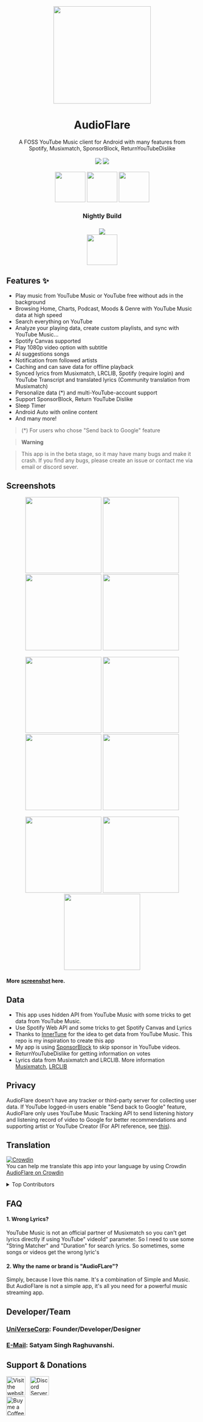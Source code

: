 
<div align="center">
	<img src="asset/svgviewer-output.svg" style="width: 256px; height: 256px;">

<h1>AudioFlare</h1>A FOSS YouTube Music client for Android with many features from<br>Spotify, Musixmatch, SponsorBlock, ReturnYouTubeDislike<br>
<br>
<a href="https://github.com/UniVerseCorp/SimpMusic/releases"><img src="https://img.shields.io/github/v/release/UniVerseCorp/SimpMusic"></a>
<a href="https://github.com/UniVerseCorp/SimpMusic/releases"><img src="https://img.shields.io/github/downloads/UniVerseCorp/SimpMusic/total"></a>
<br>
<br>
<a href="https://apt.izzysoft.de/packages/com.universe.audioflare/"><img src="https://gitlab.com/IzzyOnDroid/repo/-/raw/master/assets/IzzyOnDroid.png" height="80"></a>
<a href="https://f-droid.org/en/packages/com.universe.audioflare/"><img src="https://fdroid.gitlab.io/artwork/badge/get-it-on.png" height="80"></a>
<a href="https://github.com/UniVerseCorp/SimpMusic/releases"><img src="https://raw.githubusercontent.com/NeoApplications/Neo-Backup/034b226cea5c1b30eb4f6a6f313e4dadcbb0ece4/badge_github.png" height="80"></a>
<h3>Nightly Build<h3>
<a href="https://nightly.link/UniVerseCorp/SimpMusic/workflows/android/main/app.zip"><img src="https://github.com/UniVerseCorp/SimpMusic/actions/workflows/android.yml/badge.svg"></a><br/>
<a href="https://nightly.link/UniVerseCorp/SimpMusic/workflows/android/main/app.zip"><img src="https://raw.githubusercontent.com/NeoApplications/Neo-Backup/034b226cea5c1b30eb4f6a6f313e4dadcbb0ece4/badge_github.png" height="80"></a>
</div>
	
## Features ✨️

- Play music from YouTube Music or YouTube free without ads in the background
- Browsing Home, Charts, Podcast, Moods & Genre with YouTube Music data at high speed
- Search everything on YouTube
- Analyze your playing data, create custom playlists, and sync with YouTube Music...
- Spotify Canvas supported
- Play 1080p video option with subtitle
- AI suggestions songs
- Notification from followed artists
- Caching and can save data for offline playback
- Synced lyrics from Musixmatch, LRCLIB, Spotify (require login) and YouTube Transcript and translated lyrics (Community translation from Musixmatch)
- Personalize data (*) and multi-YouTube-account support
- Support SponsorBlock, Return YouTube Dislike
- Sleep Timer
- Android Auto with online content
- And many more!

> (*) For users who chose "Send back to Google" feature

> **Warning**

>This app is in the beta stage, so it may have many bugs and make it crash. If you find any bugs,
> please create an issue or contact me via email or discord sever.

## Screenshots

<p align="center">  
  <img src="https://github.com/UniVerseCorp/AudioFlare/blob/main/asset/screenshot/2.png?raw=true" width="200" />  
  <img src="https://github.com/UniVerseCorp/AudioFlare/blob/main/asset/screenshot/3.png?raw=true" width="200" />  
   <img src="https://github.com/UniVerseCorp/AudioFlare/blob/main/asset/screenshot/4.png?raw=true" width="200" />  
   <img src="https://github.com/UniVerseCorp/AudioFlare/blob/main/asset/screenshot/5.png?raw=true" width="200" />  
</p>  
<p align="center">  
  <img src="https://github.com/UniVerseCorp/AudioFlare/blob/main/asset/screenshot/6.png?raw=true" width="200" />  
  <img src="https://github.com/UniVerseCorp/AudioFlare/blob/main/asset/screenshot/7.png?raw=true" width="200" />  
   <img src="https://github.com/UniVerseCorp/AudioFlare/blob/main/asset/screenshot/8.png?raw=true" width="200" />  
   <img src="https://github.com/UniVerseCorp/AudioFlare/blob/main/asset/screenshot/9.png?raw=true" width="200" />  
</p> 
<p align="center">  
  <img src="https://github.com/UniVerseCorp/AudioFlare/blob/main/asset/screenshot/10.png?raw=true" width="200" />  
  <img src="https://github.com/UniVerseCorp/AudioFlare/blob/main/asset/screenshot/11.png?raw=true" width="200" /> 
  <img src="https://github.com/UniVerseCorp/AudioFlare/blob/main/asset/screenshot/12.png?raw=true" width="200" /> 
</p>  

#### More [screenshot](https://photos.app.goo.gl/AbieoXG5ctDrpwzp7) here.

## Data

- This app uses hidden API from YouTube Music with some tricks to get data from YouTube Music.
- Use Spotify Web API and some tricks to get Spotify Canvas and Lyrics 
- Thanks to [InnerTune](https://github.com/z-huang/InnerTune/) for the idea to get data from YouTube Music. This repo is my inspiration to create this app
- My app is using [SponsorBlock](https://sponsor.ajay.app/) to skip sponsor in YouTube videos.
- ReturnYouTubeDislike for getting information on votes
- Lyrics data from Musixmatch and LRCLIB. More information [Musixmatch](https://developer.musixmatch.com/), [LRCLIB](https://lrclib.net/)

## Privacy

AudioFlare doesn't have any tracker or third-party server for collecting user data. If YouTube
logged-in users enable "Send back to Google" feature, AudioFlare only uses YouTube Music Tracking API
to send listening history and listening record of video to Google for better recommendations and
supporting artist or YouTube Creator (For API reference,
see [this](https://github.com/UniVerseCorp/SimpMusic/blob/13f7ab6e5fa521b62a9fd31a1cefdc2787a1a8af/kotlinYtmusicScraper/src/main/java/com/universe/kotlinytmusicscraper/Ytmusic.kt#L639C4-L666C1)).

## Translation

[![Crowdin](https://badges.crowdin.net/simpmusic/localized.svg)](https://crowdin.com/project/simpmusic)  
You can help me translate this app into your language by using Crowdin [AudioFlare on Crowdin](https://crowdin.com/project/simpmusic)

<details>

  <summary>Top Contributors</summary>

| Image | Username | Full Name | Language | Translated Words |
|-------|----------|-----------|----------|------------------|
| ![universe](https://crowdin-static.downloads.crowdin.com/avatar/14178407/medium/070e1d1286e9bb49bad0266a19315f12.jpeg) | universe | Minh (universe) | Arabic, Chinese Simplified, Chinese Traditional, Finnish, French, German, Indonesian, Italian, Japanese, Polish, Portuguese, Russian, Spanish (Modern), Turkish, Vietnamese,  | 4505 |
| ![eric100lin](https://crowdin-static.downloads.crowdin.com/avatar/16329472/medium/e246dc09dd9034e20c4451a3e1d9e476.jpeg) | eric100lin | Eric Lin (Tzu Hsiang Lin) (eric100lin) | Chinese Traditional,  | 1128 |
| ![AmrEraky](https://crowdin-static.downloads.crowdin.com/avatar/15904523/medium/87578e72fa90778859373c2319a603bd.png) | AmrEraky | AmrEraky | Arabic,  | 1112 |
| ![clxf12](https://crowdin-static.downloads.crowdin.com/avatar/15817767/medium/7908bdeb8f8a9662a912dca8b6057e99.jpeg) | clxf12 | Clxff H3r4ld0 (clxf12) | Indonesian,  | 997 |
| ![Cp0204](https://crowdin-static.downloads.crowdin.com/avatar/12904036/medium/61d5ff8ad17f02c74b25a4e3a6dd9f67_default.png) | Cp0204 | Cp0204 | Chinese Simplified,  | 982 |
| ![komputerX](https://crowdin-static.downloads.crowdin.com/avatar/15913787/medium/02e80f2376c45924c26f24464aa77e4e.png) | komputerX | komputerX | Turkish,  | 979 |
| ![andronedev](https://crowdin-static.downloads.crowdin.com/avatar/14635726/medium/56e04bb02ace2c8d4e1241e91354e4f4.png) | andronedev | andronedev | French,  | 945 |
| ![Zbynius](https://crowdin-static.downloads.crowdin.com/avatar/16051900/medium/28695595dbebdfc36be1191ed8f0aacb.png) | Zbynius | Zbynius | Polish,  | 942 |
| ![s.reszkojr](https://crowdin-static.downloads.crowdin.com/avatar/15131829/medium/07d7420c2d13bce1f7a6f11a02aec38e.png) | s.reszkojr | Fabio S. Reszko Jr. (s.reszkojr) | Portuguese,  | 854 |
| ![FileX](https://crowdin-static.downloads.crowdin.com/avatar/16014929/medium/afc91f10a28a18a7b74676eda79d59e4_default.png) | FileX | FileX | German, Japanese,  | 844 |
| ![teemue](https://crowdin-static.downloads.crowdin.com/avatar/13301586/medium/29845b9bc870769f9f447f1e09a38c8d.png) | teemue | teemue | Finnish,  | 829 |
| ![AndresQO](https://crowdin-static.downloads.crowdin.com/avatar/16046670/medium/e5b809b41b6f6e25eafe404c94955c43.jpeg) | AndresQO | Miguel Quicaño (AndresQO) | Spanish (Modern),  | 770 |
| ![Atuy1219](https://crowdin-static.downloads.crowdin.com/avatar/15747579/medium/86816e9e73cc890d6b4f7928369700a2_default.png) | Atuy1219 | Atuy (Atuy1219) | Japanese,  | 714 |
| ![Ronner231](https://crowdin-static.downloads.crowdin.com/avatar/16021342/medium/7734d550df2de5a2fec2ffff33e7024c.jpeg) | Ronner231 | Ronner (Ronner231) | Russian,  | 650 |
| ![BabyBenefactor](https://crowdin-static.downloads.crowdin.com/avatar/15977263/medium/6e2c41d65d0a3b0bde3190b4cd861fec.png) | BabyBenefactor | BabyBenefactor | Dutch,  | 481 |
| ![gaker19](https://crowdin-static.downloads.crowdin.com/avatar/15722805/medium/a0648c617565e26011dc6e17b491f8b0.png) | gaker19 | gaker19 | Dutch, German,  | 385 |
| ![ghostnear](https://crowdin-static.downloads.crowdin.com/avatar/14949851/medium/eb634c29f022de8fd90147a45b2b45d4_default.png) | ghostnear | ゴーストニアー (ghostnear) | Romanian,  | 328 |
| ![MONE_FIERA](https://crowdin-static.downloads.crowdin.com/avatar/15626257/medium/a27bb4112166ef9877bb1765745e69eb_default.png) | MONE_FIERA | MONE_FIERA | Japanese,  | 198 |
| ![Mora04](https://crowdin-static.downloads.crowdin.com/avatar/16291164/medium/d3b5acaf7706b7ddf497e9d55bf9d8bb.jpeg) | Mora04 | Santiago Moreno (Mora04) | Spanish (Modern),  | 164 |
| ![bkrucarci](https://crowdin-static.downloads.crowdin.com/avatar/12412213/medium/607e1e98ba8d34da038d86f7a0bb07b7_default.png) | bkrucarci | Bekir UÇARCI (bkrucarci) | Turkish,  | 160 |
| ![egpheel](https://crowdin-static.downloads.crowdin.com/avatar/16301586/medium/703735bada5f9aee60cf0eeaa4852679.jpeg) | egpheel | Eduardo Gil (egpheel) | Portuguese,  | 142 |
| ![milena-kos](https://crowdin-static.downloads.crowdin.com/avatar/15891805/medium/0ebd3d7f628e42995270613db4992c68.jpeg) | milena-kos | Milenakos (milena-kos) | Russian,  | 136 |
| ![stepersy](https://crowdin-static.downloads.crowdin.com/avatar/16198720/medium/b3b8d47d35498b04d293bf766d6e1842.jpeg) | stepersy | Stefano Persano Adorno (stepersy) | Italian,  | 123 |
| ![siggi1984](https://crowdin-static.downloads.crowdin.com/avatar/15963157/medium/af6f94fe7cea3595b77a2a8b41433d03.png) | siggi1984 | siggi1984 | German,  | 97 |
| ![espiondev](https://crowdin-static.downloads.crowdin.com/avatar/16248398/medium/0cad75225d2b737f3f0b9b0996b576f6.jpeg) | espiondev | Espion (espiondev) | French,  | 85 |
| ![Paxsenix0](https://crowdin-static.downloads.crowdin.com/avatar/16048552/medium/870a6f6d49e3c325058aa88e55bac81b.jpeg) | Paxsenix0 | Alex (Paxsenix0) | Indonesian,  | 77 |
| ![rikalaj](https://crowdin-static.downloads.crowdin.com/avatar/15079923/medium/317150e188196d6f8f4baa1a599acc65_default.png) | rikalaj | rikalaj | Finnish,  | 61 |
| ![BrightDV](https://crowdin-static.downloads.crowdin.com/avatar/15021663/medium/ad932c65a6328c1da3c125b0a8119eac.png) | BrightDV | BrightDV | French,  | 55 |
| ![RD3V](https://crowdin-static.downloads.crowdin.com/avatar/15973217/medium/dcd5a3a9ab51dc285ad89ded3cdb0c38.png) | RD3V | RD3V | Polish,  | 48 |
| ![krist7169](https://crowdin-static.downloads.crowdin.com/avatar/14290958/medium/acd35924b7b6710b3890a369ff507153.jpeg) | krist7169 | Šimon Krištufek (krist7169) | Czech,  | 42 |
| ![GeovaneDev](https://crowdin-static.downloads.crowdin.com/avatar/16119164/medium/a81e574f2dcbc6de7a8f10cc22c0fcb8.png) | GeovaneDev | Geovane (GeovaneDev) | Portuguese,  | 35 |
| ![chatinteligence](https://crowdin-static.downloads.crowdin.com/avatar/16121068/medium/f8814b63a40d7335d8f3eaf5b3b0176a.jpg) | chatinteligence | neonhack (chatinteligence) | Spanish (Modern),  | 33 |
| ![Egor418](https://crowdin-static.downloads.crowdin.com/avatar/15377634/medium/9ef6ca09b23addbc96c9e22009d50d25.jpeg) | Egor418 | Egor418 | Russian,  | 31 |
| ![cstogmuller](https://crowdin-static.downloads.crowdin.com/avatar/15983147/medium/f668476225ef71b84c96917a1fac7426_default.png) | cstogmuller | cstogmuller | German,  | 30 |
| ![REMOVED_USER](https://crowdin-static.downloads.crowdin.com/avatar/16214652/medium/c3b736a35e21d346ae618c6822cfc5bf_default.png) | REMOVED_USER | REMOVED_USER | Portuguese,  | 28 |
| ![tralalax](https://crowdin-static.downloads.crowdin.com/avatar/15996263/medium/a801a853776ac5462ceb89d5baf242b2.jpg) | tralalax | tralalax | French,  | 27 |
| ![hudiei52](https://crowdin-static.downloads.crowdin.com/avatar/13341742/medium/7628d04303020d499eaf5c7d4118ee2a.jpg) | hudiei52 | PH Pang (hudiei52) | Chinese Simplified,  | 19 |
| ![haudek](https://crowdin-static.downloads.crowdin.com/avatar/13995011/medium/9d2ea24d044e08d8776f4ca474bed239.jpeg) | haudek | Maciej Haudek (haudek) | Polish,  | 6 |
| ![bigstern54](https://crowdin-static.downloads.crowdin.com/avatar/16276884/medium/83ad048e5421d9b38257080fa6bb3ef2.png) | bigstern54 | big stern (bigstern54) | Russian,  | 5 |
| ![tyy2750709](https://crowdin-static.downloads.crowdin.com/avatar/16346776/medium/158f91f3a723d7b5ff2a873e70ea072f.png) | tyy2750709 | yyin tao (tyy2750709) | Chinese Simplified,  | 4 |
| ![chrisarabagas](https://crowdin-static.downloads.crowdin.com/avatar/16215132/medium/41aa129c66e8d728b513990478711bf6.png) | chrisarabagas | Argo Carpathians (chrisarabagas) | Indonesian,  | 2 |
| ![enescelikbas873](https://crowdin-static.downloads.crowdin.com/avatar/16220370/medium/6ebf150736d25e875a5d9bb464cfebac.png) | enescelikbas873 | Enes Çelikbaş (enescelikbas873) | Turkish,  | 2 |
| ![davidevol](https://crowdin-static.downloads.crowdin.com/avatar/14878728/medium/3026648aea7853e299fc782ff8bb9b2c.jpg) | davidevol | David (davidevol) | Portuguese,  | 2 |
| ![sujitfg1](https://crowdin-static.downloads.crowdin.com/avatar/16084474/medium/7c23adcfa96e3791f8cbc4a1a4518c10.png) | sujitfg1 | sujitfg1 | Hindi,  | 1 |

</details>

## FAQ

#### 1. Wrong Lyrics?

YouTube Music is not an official partner of Musixmatch so you can't get lyrics directly if using YouTube"
videoId" parameter. So I need to use some "String Matcher" and "Duration" for search lyrics. So
sometimes, some songs or videos get the wrong lyric's

#### 2. Why the name or brand is "AudioFLare"?

Simply, because I love this name. It's a combination of Simple and Music. But AudioFlare is not a simple app, it's all you need for a powerful music streaming app.

## Developer/Team

### [UniVerseCorp](https://github.com/UniVerseCorp/AudioFlare): Founder/Developer/Designer 

### [E-Mail](mailto:rpsatyam05@gmail.com): Satyam Singh Raghuvanshi. 

## Support & Donations
<div align="left">
<a href="https://universe-audioflare.vercel.app/"><img alt="Visit the website" height="50" src="https://cdn.jsdelivr.net/npm/@intergrav/devins-badges@3/assets/cozy/documentation/website_vector.svg"></a>
&nbsp;
<a href="https://discord.gg/Rq5tWVM9Hg"><img alt="Discord Server" height="50" src="https://cdn.jsdelivr.net/npm/@intergrav/devins-badges@3/assets/cozy/social/discord-plural_vector.svg"></a>
&nbsp;
<br>
<a href="https://www.buymeacoffee.com/universe"><img alt="Buy me a Coffee" height="50" src="https://cdn.jsdelivr.net/npm/@intergrav/devins-badges@3/assets/cozy/donate/buymeacoffee-singular_vector.svg"></a>

